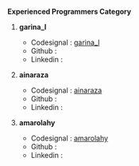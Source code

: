 **Experienced Programmers Category**

1. **garina_l**
    - Codesignal : [garina_l](https://app.codesignal.com/profile/garina_l)
    - Github : 
    - Linkedin :
    
2. **ainaraza**
    - Codesignal : [ainaraza](https://app.codesignal.com/profile/ainaraza)
    - Github : 
    - Linkedin : 

3. **amarolahy**
    - Codesignal : [amarolahy](https://app.codesignal.com/profile/amarolahy)
    - Github : 
    - Linkedin :
